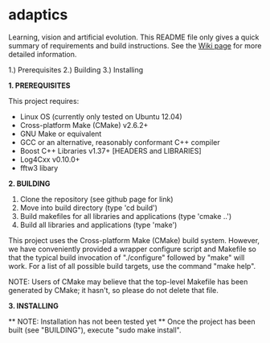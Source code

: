 adaptics
========

 Learning, vision and artificial evolution. This README file only gives a quick summary of requirements and build instructions. See the [Wiki page](https://github.com/jasminl/adaptics/wiki) for more detailed information.

 1.) Prerequisites
 2.) Building
 3.) Installing
 
**1. PREREQUISITES**

 This project requires:
  * Linux OS (currently only tested on Ubuntu 12.04)
  * Cross-platform Make (CMake) v2.6.2+
  * GNU Make or equivalent
  * GCC or an alternative, reasonably conformant C++ compiler
  * Boost C++ Libraries v1.37+ [HEADERS and LIBRARIES]
  * Log4Cxx v0.10.0+
  * fftw3 libary

**2. BUILDING**
 
 1. Clone the repository (see github page for link)
 2. Move into build directory (type 'cd build')
 3. Build makefiles for all libraries and applications (type 'cmake ..')
 4. Build all libraries and applications (type 'make')

 This project uses the Cross-platform Make (CMake) build system. However, we
 have conveniently provided a wrapper configure script and Makefile so that
 the typical build invocation of "./configure" followed by "make" will work.
 For a list of all possible build targets, use the command "make help".

 NOTE: Users of CMake may believe that the top-level Makefile has been
 generated by CMake; it hasn't, so please do not delete that file.

**3. INSTALLING**

 ** NOTE: Installation has not been tested yet **
 Once the project has been built (see "BUILDING"), execute "sudo make install".
